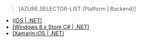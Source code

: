 > [AZURE.SELECTOR-LIST (Platform | Backend)]
<!-- deleted by customization
- [(iOS | .NET)](../articles/mobile-services-dotnet-backend-ios-adal-sso-authentication.md)
- [(Windows 8.x Store C# | .NET)](../articles/mobile-services-windows-store-dotnet-adal-sso-authentication.md)
-->
<!-- keep by customization: begin -->
- [(iOS | .NET)](/documentation/articles/mobile-services-dotnet-backend-ios-adal-sso-authentication)
- [(Windows 8.x Store C# | .NET)](/documentation/articles/mobile-services-windows-store-dotnet-adal-sso-authentication)
- [(Xamarin.iOS | .NET)](/documentation/articles/mobile-services-dotnet-backend-xamarin-ios-adal-sso-authentication)
<!-- keep by customization: end -->

